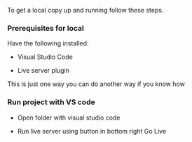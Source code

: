 To get a local copy up and running follow these steps.

### Prerequisites for local

Have the following installed:

* Visual Studio Code

* Live server plugin

This is just one way you can do another way if you know how

### Run project with VS code

* Open folder with visual studio code

* Run live server using button in bottom right Go Live

